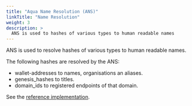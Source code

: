 ```yaml
---
title: "Aqua Name Resolution (ANS)"
linkTitle: "Name Resolution"
weight: 3
description: >
  ANS is used to hashes of various types to human readable names
---
```


ANS is used to resolve hashes of various types to human readable names.

The following hashes are resolved by the ANS:
* wallet-addresses to names, organisations an aliases.
* genesis_hashes to titles.
* domain_ids to registered endpoints of that domain.

See the [reference implementation](https://github.com/inblockio/aqua-verifier-webextension/blob/main/src/name_resolution_configuration.tsx).

